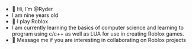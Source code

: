 - 👋 Hi, I’m @Ryder
- I am nine years old
- 👀 I play Roblox
- I am currently learning the basics of computer science and learning to program using c/c++ as well as LUA for use in creating Roblox games.
- 💞️ Message me if you are interesting in collaborating on Roblox projects

<!---
RyderBraaten/RyderBraaten is a ✨ special ✨ repository because its `README.md` (this file) appears on your GitHub profile.
You can click the Preview link to take a look at your changes.
--->
